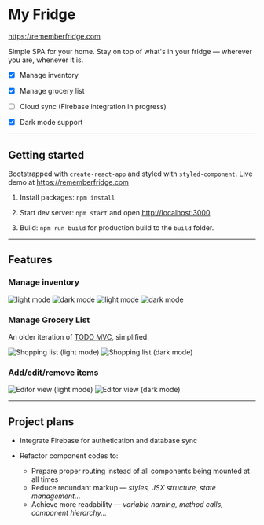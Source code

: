 # My Fridge

https://rememberfridge.com

Simple SPA for your home. Stay on top of what's in your fridge — wherever you are, whenever it is.

- [x] Manage inventory

- [x] Manage grocery list

- [ ] Cloud sync (Firebase integration in progress)

- [x] Dark mode support

---

## Getting started

Bootstrapped with `create-react-app` and styled with `styled-component`. Live demo at https://rememberfridge.com

1. Install packages: `npm install`

1. Start dev server: `npm start` and open [http://localhost:3000](http://localhost:3000)

1. Build: `npm run build` for production build to the `build` folder.<br>

---

## Features

### Manage inventory

<img src="https://res.cloudinary.com/dm4tymaa3/image/upload/v1590416622/my_fridge_app/screenshots/phone_listview_light_m2kqxd.png" alt="light mode" style="max-width: 350px;">
<img src="https://res.cloudinary.com/dm4tymaa3/image/upload/v1590416623/my_fridge_app/screenshots/phone_listview_dark_ym0t8v.png" alt="dark mode" style="max-width: 350px;">
<img src="https://res.cloudinary.com/dm4tymaa3/image/upload/v1590416623/my_fridge_app/screenshots/pad_listview_light_teyfrt.png" alt="light mode" style="max-width: 700px;">
<img src="https://res.cloudinary.com/dm4tymaa3/image/upload/v1590416622/my_fridge_app/screenshots/pad_listview_dark_qfvlgj.png" alt="dark mode" style="max-width: 700px;">

### Manage Grocery List

An older iteration of [TODO MVC](http://todomvc.com/), simplified.

<img src="https://res.cloudinary.com/dm4tymaa3/image/upload/v1590416622/my_fridge_app/screenshots/phone_shopping_light_rt4uoj.png" alt="Shopping list (light mode)" style="max-width: 350px;">
<img src="https://res.cloudinary.com/dm4tymaa3/image/upload/v1590416622/my_fridge_app/screenshots/phone_shopping_dark_pu1mfj.png" alt="Shopping list (dark mode)" style="max-width: 350px;">

### Add/edit/remove items

<img src="https://res.cloudinary.com/dm4tymaa3/image/upload/v1590416623/my_fridge_app/screenshots/phone_add_light_etzc7k.png" alt="Editor view (light mode)" style="max-width: 350px;">
<img src="https://res.cloudinary.com/dm4tymaa3/image/upload/v1590416622/my_fridge_app/screenshots/phone_add_dark_coziap.png" alt="Editor view (dark mode)" style="max-width: 350px;">

---

## Project plans

- Integrate Firebase for authetication and database sync

- Refactor component codes to:

  - Prepare proper routing instead of all components being mounted at all times
  - Reduce redundant markup — _styles, JSX structure, state management..._
  - Achieve more readability — _variable naming, method calls, component hierarchy..._
